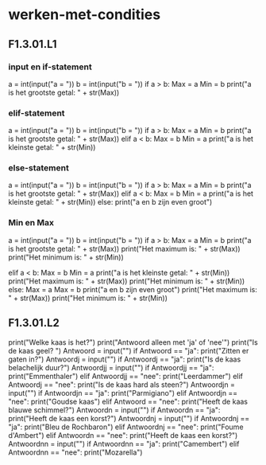 # werken-met-condities
## F1.3.01.L1
### input en if-statement
a = int(input("a = "))
b = int(input("b = "))
if a > b: 
    Max = a
    Min = b
    print("a is het grootste getal: " + str(Max))
### elif-statement
a = int(input("a = "))
b = int(input("b = "))
if a > b: 
    Max = a
    Min = b
    print("a is het grootste getal: " + str(Max))
elif a < b:
    Max = b
    Min = a
    print("a is het kleinste getal: " + str(Min))
### else-statement
a = int(input("a = "))
b = int(input("b = "))
if a > b: 
    Max = a
    Min = b
    print("a is het grootste getal: " + str(Max))
elif a < b:
    Max = b
    Min = a
    print("a is het kleinste getal: " + str(Min))
else:
    print("a en b zijn even groot")
### Min en Max
a = int(input("a = "))
b = int(input("b = "))
if a > b: 
    Max = a
    Min = b
    print("a is het grootste getal: " + str(Max))
    print("Het maximum is: " + str(Max))
    print("Het minimum is: " + str(Min))

elif a < b:
    Max = b
    Min = a
    print("a is het kleinste getal: " + str(Min))
    print("Het maximum is: " + str(Max))
    print("Het minimum is: " + str(Min))
else:
    Max = a
    Max = b
    print("a en b zijn even groot")
    print("Het maximum is: " + str(Max))
    print("Het minimum is: " + str(Min))
## F1.3.01.L2 
print("Welke kaas is het?")
print("Antwoord alleen met 'ja' of 'nee'")
print("Is de kaas geel? ")
Antwoord = input("")
if Antwoord == "ja":
    print("Zitten er gaten in?")
    Antwoordj = input("")
    if Antwoordj == "ja":
        print("Is de kaas belachelijk duur?")
        Antwoordjj = input("")
        if Antwoordjj == "ja":
            print("Emmenthaler")
        elif Antwoordjj == "nee":
            print("Leerdammer")
    elif Antwoordj == "nee":
        print("Is de kaas hard als steen?")
        Antwoordjn = input("")
        if Antwoordjn == "ja":
            print("Parmigiano")
        elif Antwoordjn == "nee":
            print("Goudse kaas")
elif Antwoord == "nee":
    print("Heeft de kaas blauwe schimmel?")
    Antwoordn = input("")
    if Antwoordn == "ja":
        print("Heeft de kaas een korst?")
        Antwoordnj = input("")
        if Antwoordnj == "ja":
            print("Bleu de Rochbaron")
        elif Antwoordnj == "nee":
            print("Foume d'Ambert")
    elif Antwoordn == "nee":
        print("Heeft de kaas een korst?")
        Antwoordnn = input("")
        if Antwoordnn == "ja":
            print("Camembert")
        elif Antwoordnn == "nee":
            print("Mozarella")